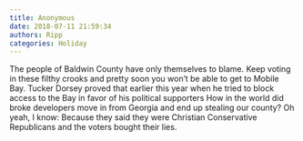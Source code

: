 ```yaml
---
title: Anonymous
date: 2018-07-11 21:59:34
authors: Ripp
categories: Holiday
---
```


 The people of Baldwin County have only themselves to blame.   Keep voting in these filthy crooks and pretty soon you won’t be able to get to Mobile Bay.   Tucker Dorsey proved that earlier this year when he tried to block access to the Bay in favor of his political supporters 
How in the world did broke developers move in from Georgia and end up stealing our county?  Oh yeah, I know:  Because they said they were Christian Conservative Republicans and the voters bought their lies.